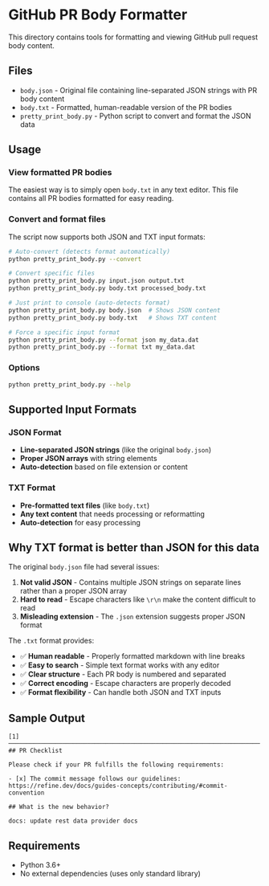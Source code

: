 # GitHub PR Body Formatter

This directory contains tools for formatting and viewing GitHub pull request body content.

## Files

- `body.json` - Original file containing line-separated JSON strings with PR body content
- `body.txt` - Formatted, human-readable version of the PR bodies
- `pretty_print_body.py` - Python script to convert and format the JSON data

## Usage

### View formatted PR bodies
The easiest way is to simply open `body.txt` in any text editor. This file contains all PR bodies formatted for easy reading.

### Convert and format files
The script now supports both JSON and TXT input formats:

```bash
# Auto-convert (detects format automatically)
python pretty_print_body.py --convert

# Convert specific files
python pretty_print_body.py input.json output.txt
python pretty_print_body.py body.txt processed_body.txt

# Just print to console (auto-detects format)
python pretty_print_body.py body.json  # Shows JSON content
python pretty_print_body.py body.txt   # Shows TXT content

# Force a specific input format
python pretty_print_body.py --format json my_data.dat
python pretty_print_body.py --format txt my_data.dat
```

### Options
```bash
python pretty_print_body.py --help
```

## Supported Input Formats

### JSON Format
- **Line-separated JSON strings** (like the original `body.json`)
- **Proper JSON arrays** with string elements
- **Auto-detection** based on file extension or content

### TXT Format  
- **Pre-formatted text files** (like `body.txt`)
- **Any text content** that needs processing or reformatting
- **Auto-detection** for easy processing

## Why TXT format is better than JSON for this data

The original `body.json` file had several issues:
1. **Not valid JSON** - Contains multiple JSON strings on separate lines rather than a proper JSON array
2. **Hard to read** - Escape characters like `\r\n` make the content difficult to read
3. **Misleading extension** - The `.json` extension suggests proper JSON format

The `.txt` format provides:
- ✅ **Human readable** - Properly formatted markdown with line breaks
- ✅ **Easy to search** - Simple text format works with any editor
- ✅ **Clear structure** - Each PR body is numbered and separated
- ✅ **Correct encoding** - Escape characters are properly decoded
- ✅ **Format flexibility** - Can handle both JSON and TXT inputs

## Sample Output

```
[1] ──────────────────────────────────────────────────────────────────────
## PR Checklist

Please check if your PR fulfills the following requirements:

- [x] The commit message follows our guidelines: https://refine.dev/docs/guides-concepts/contributing/#commit-convention

## What is the new behavior?

docs: update rest data provider docs
```

## Requirements

- Python 3.6+
- No external dependencies (uses only standard library)
